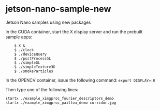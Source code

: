 # jetson-nano-sample-new
Jetson Nano samples using new packages

In the CUDA container, start the X display server and run the prebuilt sample apps:
```
    $ X &
    $ ./clock
    $ ./deviceQuery
    $ ./postProcessGL
    $ ./simpleGL
    $ ./simpleTexture3D
    $ ./smokeParticles
```

In the OPENCV container, issue the following command:
`export DISPLAY=:0`

Then type one of the following lines:

```
startx ./example_ximgproc_fourier_descriptors_demo  
startx ./example_ximgproc_paillou_demo corridor.jpg  
```
